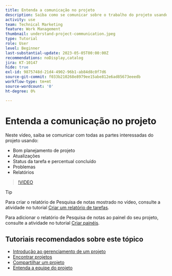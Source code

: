 ```yaml
---
title: Entenda a comunicação no projeto
description: Saiba como se comunicar sobre o trabalho do projeto usando um bom planejamento de projeto, atualizações, status de tarefas, percentual concluído, problemas e relatórios.
activity: use
team: Technical Marketing
feature: Work Management
thumbnail: understand-project-communication.jpeg
type: Tutorial
role: User
level: Beginner
last-substantial-update: 2023-05-05T00:00:00Z
recommendations: noDisplay,catalog
jira: KT-10147
hide: true
exl-id: 9875748d-21d4-4902-96b1-ab84d8c0f7d6
source-git-commit: f033b210268e8979ee15abe812e6ad85673eeedb
workflow-type: tm+mt
source-wordcount: '0'
ht-degree: 0%

---
```


# Entenda a comunicação no projeto

Neste vídeo, saiba se comunicar com todas as partes interessadas do projeto usando:

* Bom planejamento de projeto
* Atualizações
* Status da tarefa e percentual concluído
* Problemas
* Relatórios

>[!VIDEO](https://video.tv.adobe.com/v/3419150/?quality=12&learn=on)

>[!TIP]
>
>Para criar o relatório de Pesquisa de notas mostrado no vídeo, consulte a atividade no tutorial [Criar um relatório de tarefas](https://experienceleague.adobe.com/docs/workfront-learn/tutorials-workfront/reporting/basic-reporting/create-a-task-report.html?lang=br).
>
>Para adicionar o relatório de Pesquisa de notas ao painel do seu projeto, consulte a atividade no tutorial [Criar painéis](https://experienceleague.adobe.com/docs/workfront-learn/tutorials-workfront/reporting/basic-reporting/create-dashboards.html?lang=br).

## Tutoriais recomendados sobre este tópico

* [Introdução ao gerenciamento de um projeto](/help/manage-work/projects/getting-started-manage-a-project.md)
* [Encontrar projetos](/help/manage-work/projects/find-projects.md)
* [Compartilhar um projeto](/help/manage-work/projects/share-a-project.md)
* [Entenda a equipe do projeto](/help/manage-work/projects/understand-the-project-team.md)
